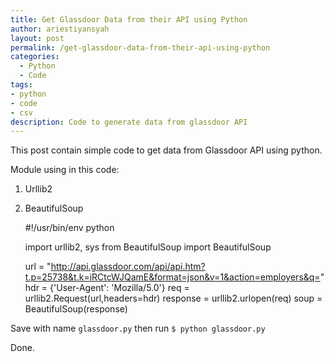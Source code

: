 ```yaml
---
title: Get Glassdoor Data from their API using Python
author: ariestiyansyah
layout: post
permalink: /get-glassdoor-data-from-their-api-using-python
categories:
  - Python
  - Code
tags:
- python
- code
- csv
description: Code to generate data from glassdoor API
---
```

This post contain simple code to get data from Glassdoor API using python.

Module using in this code:

1. Urllib2
2. BeautifulSoup

    #!/usr/bin/env python
    
    import urllib2, sys
    from BeautifulSoup import BeautifulSoup
    
    url = "http://api.glassdoor.com/api/api.htm?t.p=25738&t.k=iRCtcWJQamE&format=json&v=1&action=employers&q="
    hdr = {'User-Agent': 'Mozilla/5.0'}
    req = urllib2.Request(url,headers=hdr)
    response = urllib2.urlopen(req)
    soup = BeautifulSoup(response)
    

Save with name `glassdoor.py` then run `$ python glassdoor.py` 

Done.

